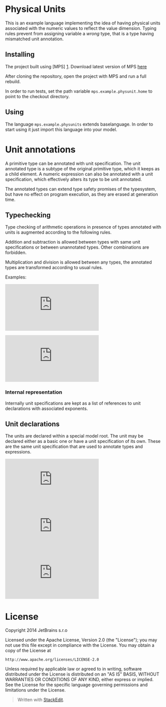 Physical Units
================

This is an example language implementing the idea of having physical units associated with the numeric values to reflect the value dimension. Typing rules prevent from assigning variable a _wrong_ type, that is a type having mismatched unit annotation.

Installing
----------

The project built using [MPS] [1]. Download latest version of MPS [here][2]

After cloning the repository, open the project with MPS and run a full rebuild.

In order to run tests, set the path variable `mps.example.physunit.home` to point to the checkout directory.

Using
-----

The language `mps.example.physunits` extends baselanguage. In order to start using it just import this language into your model. 

Unit annotations
================


A primitive type can be annotated with unit specification. The unit annotated type is a subtype of the original primitive type, which it keeps as a child element. A numeric expression can also be annotated with a unit specification, which effectively alters its type to be unit annotated.

The annotated types can extend type safety promises of the typesystem, but have no effect on program execution, as they are erased at generation time.

Typechecking
------------

Type checking of arithmetic operations in presence of types annotated with units is augmented according to the following rules. 

Addition and subtraction is allowed between types with same unit specifications or between unannotated types. Other combinations are forbidden. 

Multiplication and division is allowed between any types, the annotated types are transformed according to usual rules. 

Examples: 

![](http://www.sciweavers.org/tex2img.php?eq=%5Cmathtt%20%7Btypeof%281%2F2s%29%20%3D%20int%5C%7Bs%5E%7B-1%7D%5C%7D%7D&bc=White&fc=Black&im=png&fs=12&ff=arev&edit=0)

![](http://www.sciweavers.org/tex2img.php?eq=%5Cmathtt%20%7Btypeof%28%281m%2F2s%29%2F3s%29%20%3D%20int%5C%7Bm%5Ccdot%20s%5E%7B-2%7D%5C%7D%7D&bc=White&fc=Black&im=png&fs=12&ff=arev&edit=0)

### Internal representation

Internally unit specifications are kept as a list of references to unit declarations with associated exponents. 

Unit declarations
-----------------

The units are declared within a special model root. The unit may be declared either as a basic one or have a unit specification of its own. These are the same unit specification that are used to annotate types and expressions.


![](http://www.sciweavers.org/tex2img.php?eq=%24%0A%5Cleft.%0A%5Cbegin%7Barray%7D%20%0A%5Cmathtt%7Bm%7D%20%26%3A%3D%20%5Cdots%20%26%20%5Cmathtt%7B%28meter%29%7D%5C%5C%20%0A%5Cend%7Barray%7D%20%0A%5Cright.%20%0A%24&bc=White&fc=Black&im=png&fs=12&ff=arev&edit=0)
![](http://www.sciweavers.org/tex2img.php?eq=%24%0A%5Cleft.%0A%5Cbegin%7Barray%7D%20%0A%5Cmathtt%7Bs%7D%20%26%3A%3D%20%5Cdots%20%26%20%5Cmathtt%7B%28second%29%7D%5C%5C%20%0A%5Cend%7Barray%7D%20%0A%5Cright.%20%0A%24&bc=White&fc=Black&im=png&fs=12&ff=arev&edit=0)
![](http://www.sciweavers.org/tex2img.php?eq=%24%0A%5Cleft.%0A%5Cbegin%7Barray%7D%20%0A%5Cmathtt%7Bmps%7D%20%26%3A%3D%20%5Cmathtt%7Bm%5Ccdot%20s%5E%7B-1%7D%7D%20%26%20%5Cmathtt%7B%28meter%5C%2Cper%5C%2Csecond%29%7D%5C%5C%20%0A%5Cend%7Barray%7D%20%0A%5Cright.%20%0A%24&bc=White&fc=Black&im=png&fs=12&ff=arev&edit=0)

License
=======

Copyright 2014 JetBrains s.r.o

Licensed under the Apache License, Version 2.0 (the "License"); you may not use this file except in compliance with the License. You may obtain a copy of the License at

    http://www.apache.org/licenses/LICENSE-2.0

Unless required by applicable law or agreed to in writing, software distributed under the License is distributed on an "AS IS" BASIS, WITHOUT WARRANTIES OR CONDITIONS OF ANY KIND, either express or implied.  See the License for the specific language governing permissions and limitations under the License.  



> Written with [StackEdit](https://stackedit.io/).

  [1]: http://www.jetbrains.com/mps/
  [2]: http://www.jetbrains.com/mps/download/index.html